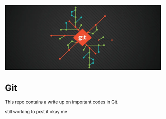 <img src="git.webp">

# Git
This repo contains a write up on important codes in Git.

still working to post it okay me
